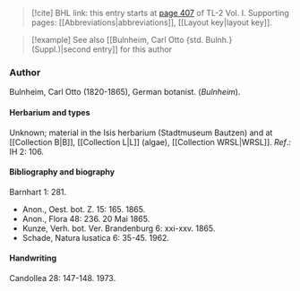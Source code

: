 > [!cite] BHL link: this entry starts at [page 407](https://www.biodiversitylibrary.org/item/103414#page/455/mode/1up) of TL-2 Vol. I.
> Supporting pages: [[Abbreviations|abbreviations]], [[Layout key|layout key]].

> [!example] See also [[Bulnheim, Carl Otto {std. Bulnh.} (Suppl.)|second entry]] for this author

### Author

Bulnheim, Carl Otto (1820-1865), German botanist. (*Bulnheim*).

#### Herbarium and types

Unknown; material in the Isis herbarium (Stadtmuseum Bautzen) and at [[Collection B|B]], [[Collection L|L]] (algae), [[Collection WRSL|WRSL]].
*Ref*.: IH 2: 106.

#### Bibliography and biography

Barnhart 1: 281.
- Anon., Oest. bot. Z. 15: 165. 1865.
- Anon., Flora 48: 236. 20 Mai 1865.
- Kunze, Verh. bot. Ver. Brandenburg 6: xxi-xxv. 1865.
- Schade, Natura lusatica 6: 35-45. 1962.

#### Handwriting

Candollea 28: 147-148. 1973.

